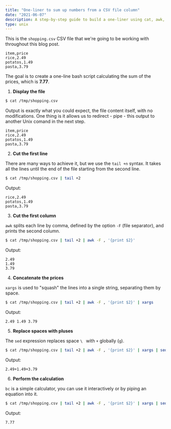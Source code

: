 ```yaml
---
title: "One-liner to sum up numbers from a CSV file column"
date: "2021-06-07"
description: A step-by-step guide to build a one-liner using cat, awk, xargs, sed, and bc.
type: unix
---
```


This is the `shopping.csv` CSV file that we're going to be working with throughout this blog post.

```
item,price
rice,2.49
potatos,1.49
pasta,3.79
```

The goal is to create a one-line bash script calculating the sum of the prices, which is **7.77**.

1. **Display the file**

```bash
$ cat /tmp/shopping.csv
```

Output is exactly what you could expect, the file content itself, with no modifications.
One thing is it allows us to redirect - pipe - this output to another Unix comand in the next step.

```
item,price
rice,2.49
potatos,1.49
pasta,3.79
```

2. **Cut the first line**

There are many ways to achieve it, but we use the `tail +n` syntax.
It takes all the lines until the end of the file starting from the second line.

```bash
$ cat /tmp/shopping.csv | tail +2
```

Output:

```
rice,2.49
potatos,1.49
pasta,3.79
```

3. **Cut the first column**

`awk` splits each line by comma, defined by the option `-F` (file separator), and prints the second column.

```bash
$ cat /tmp/shopping.csv | tail +2 | awk -F , '{print $2}'
```

Output:

```
2.49
1.49
3.79
```

4. **Concatenate the prices**

`xargs` is used to "squash" the lines into a single string, separating them by space.

```bash
$ cat /tmp/shopping.csv | tail +2 | awk -F , '{print $2}' | xargs
```

Output:

```
2.49 1.49 3.79
```

5. **Replace spaces with pluses**

The `sed` expression replaces space `\ ` with `+` globally (`g`).

```bash
$ cat /tmp/shopping.csv | tail +2 | awk -F , '{print $2}' | xargs | sed -e 's/\ /+/g'
```

Output:

```
2.49+1.49+3.79
```

6. **Perform the calculation**

`bc` is a simple calculator, you can use it interactively or by piping an equation into it.

```bash
$ cat /tmp/shopping.csv | tail +2 | awk -F , '{print $2}' | xargs | sed -e 's/\ /+/g' | bc
```

Output:

```
7.77
```
